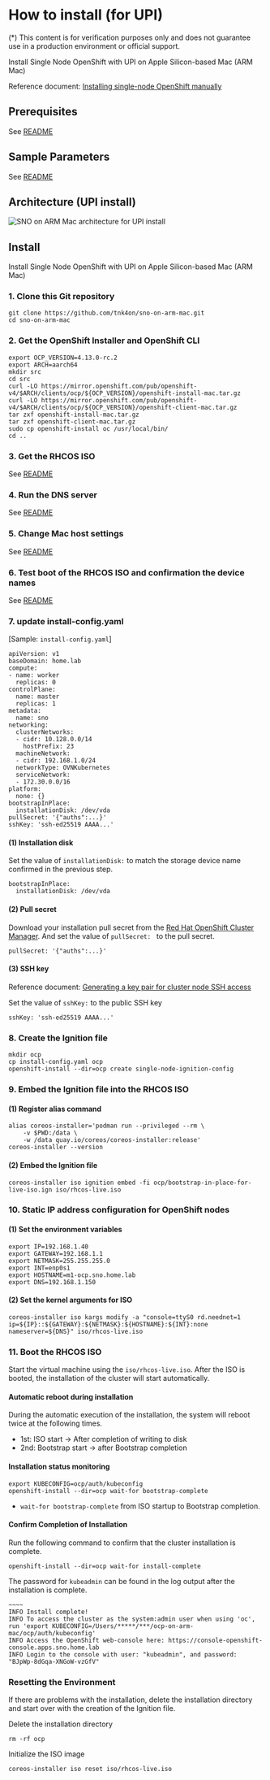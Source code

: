 # How to install (for UPI)
(*) This content is for verification purposes only and does not guarantee use in a production environment or official support.

Install Single Node OpenShift with UPI on Apple Silicon-based Mac (ARM Mac)

Reference document: [Installing single-node OpenShift manually](https://docs.openshift.com/container-platform/4.12/installing/installing_sno/install-sno-installing-sno.html#installing-single-node-openshift-manually)


## Prerequisites
See [README](../README.md#prerequisites)

## Sample Parameters
See [README](../README.md#sample-parameters)

## Architecture (UPI install)

![SNO on ARM Mac architecture for UPI install](../docs/img/sno-arch-upi.png)

## Install

Install Single Node OpenShift with UPI on Apple Silicon-based Mac (ARM Mac)

### 1. Clone this Git repository
```
git clone https://github.com/tnk4on/sno-on-arm-mac.git
cd sno-on-arm-mac
```

### 2. Get the OpenShift Installer and OpenShift CLI
```
export OCP_VERSION=4.13.0-rc.2
export ARCH=aarch64
mkdir src
cd src
curl -LO https://mirror.openshift.com/pub/openshift-v4/$ARCH/clients/ocp/${OCP_VERSION}/openshift-install-mac.tar.gz
curl -LO https://mirror.openshift.com/pub/openshift-v4/$ARCH/clients/ocp/${OCP_VERSION}/openshift-client-mac.tar.gz
tar zxf openshift-install-mac.tar.gz
tar zxf openshift-client-mac.tar.gz
sudo cp openshift-install oc /usr/local/bin/
cd ..
```

### 3. Get the RHCOS ISO

See [README](../README.md#3-get-the-rhcos-iso-for-use-only-in-test-boot)

### 4. Run the DNS server

See [README](../README.md#4-run-the-dns-server)

### 5. Change Mac host settings

See [README](../README.md#5-change-the-mac-host-system-settings)

### 6. Test boot of the RHCOS ISO and confirmation the device names

See [README](../README.md#6-test-boot-of-the-rhcos-iso-and-confirmation-the-device-names)

### 7. update install-config.yaml

[Sample: `install-config.yaml`]
```
apiVersion: v1
baseDomain: home.lab
compute:
- name: worker
  replicas: 0
controlPlane:
  name: master
  replicas: 1
metadata:
  name: sno
networking:
  clusterNetworks:
  - cidr: 10.128.0.0/14
    hostPrefix: 23
  machineNetwork:
  - cidr: 192.168.1.0/24
  networkType: OVNKubernetes
  serviceNetwork:
  - 172.30.0.0/16
platform:
  none: {}
bootstrapInPlace:
  installationDisk: /dev/vda
pullSecret: '{"auths":...}' 
sshKey: 'ssh-ed25519 AAAA...'
```

#### (1) Installation disk
Set the value of `installationDisk:` to match the storage device name confirmed in the previous step.
```
bootstrapInPlace:
  installationDisk: /dev/vda
```

#### (2) Pull secret
Download your installation pull secret from the [Red Hat OpenShift Cluster Manager](https://console.redhat.com/openshift/install/pull-secret). And set the value of `pullSecret: ` to the pull secret.
```
pullSecret: '{"auths":...}' 
```

#### (3) SSH key
Reference document: [Generating a key pair for cluster node SSH access](https://docs.openshift.com/container-platform/4.12/installing/installing_platform_agnostic/installing-platform-agnostic.html#ssh-agent-using_installing-platform-agnostic)

Set the value of `sshKey:` to the public SSH key
```
sshKey: 'ssh-ed25519 AAAA...'
```

### 8. Create the Ignition file
```
mkdir ocp
cp install-config.yaml ocp
openshift-install --dir=ocp create single-node-ignition-config
```

### 9. Embed the Ignition file into the RHCOS ISO
#### (1) Register alias command
```
alias coreos-installer='podman run --privileged --rm \
    -v $PWD:/data \
    -w /data quay.io/coreos/coreos-installer:release'
coreos-installer --version
```

#### (2) Embed the Ignition file
```
coreos-installer iso ignition embed -fi ocp/bootstrap-in-place-for-live-iso.ign iso/rhcos-live.iso
```

### 10. Static IP address configuration for OpenShift nodes

#### (1) Set the environment variables

```
export IP=192.168.1.40
export GATEWAY=192.168.1.1
export NETMASK=255.255.255.0
export INT=enp0s1
export HOSTNAME=m1-ocp.sno.home.lab
export DNS=192.168.1.150
```

#### (2) Set the kernel arguments for ISO

```
coreos-installer iso kargs modify -a "console=ttyS0 rd.neednet=1 ip=${IP}::${GATEWAY}:${NETMASK}:${HOSTNAME}:${INT}:none nameserver=${DNS}" iso/rhcos-live.iso
```

### 11. Boot the RHCOS ISO

Start the virtual machine using the `iso/rhcos-live.iso`. After the ISO is booted, the installation of the cluster will start automatically.

#### Automatic reboot during installation
During the automatic execution of the installation, the system will reboot twice at the following times.

- 1st: ISO start → After completion of writing to disk
- 2nd: Bootstrap start → after Bootstrap completion

#### Installation status monitoring

```
export KUBECONFIG=ocp/auth/kubeconfig
openshift-install --dir=ocp wait-for bootstrap-complete
```
- `wait-for bootstrap-complete` from ISO startup to Bootstrap completion.

#### Confirm Completion of Installation
Run the following command to confirm that the cluster installation is complete.

```
openshift-install --dir=ocp wait-for install-complete
```

The password for `kubeadmin` can be found in the log output after the installation is complete.
```
~~~~
INFO Install complete!                            
INFO To access the cluster as the system:admin user when using 'oc', run 'export KUBECONFIG=/Users/*****/***/ocp-on-arm-mac/ocp/auth/kubeconfig' 
INFO Access the OpenShift web-console here: https://console-openshift-console.apps.sno.home.lab 
INFO Login to the console with user: "kubeadmin", and password: "BJpWp-8dGqa-XNGoW-vzGfV" 
```

### Resetting the Environment
If there are problems with the installation, delete the installation directory and start over with the creation of the Ignition file. 

Delete the installation directory
```
rm -rf ocp
```

Initialize the ISO image
```
coreos-installer iso reset iso/rhcos-live.iso
```